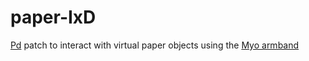 # paper-IxD
[Pd](https://puredata.info) patch to interact with virtual paper objects using the [Myo armband](https://www.myo.com)

